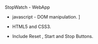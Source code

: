 StopWatch - WebApp


- javascript - DOM manipulation. 
]
- HTML5 and CSS3. 

- Include Reset , Start and Stop Buttons.
